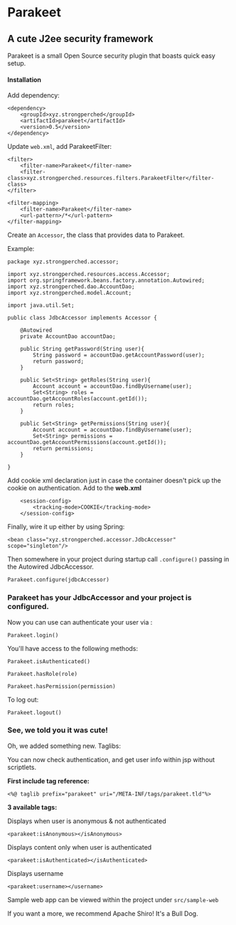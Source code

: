 #  Parakeet 

## A cute J2ee security framework

Parakeet is a small Open Source security plugin that boasts quick easy setup.

#### Installation

Add dependency:

```
<dependency>
    <groupId>xyz.strongperched</groupId>
    <artifactId>parakeet</artifactId>
    <version>0.5</version>
</dependency>
```

Update `web.xml`, add ParakeetFilter:

```
<filter>
    <filter-name>Parakeet</filter-name>
    <filter-class>xyz.strongperched.resources.filters.ParakeetFilter</filter-class>
</filter>

<filter-mapping>
    <filter-name>Parakeet</filter-name>
    <url-pattern>/*</url-pattern>
</filter-mapping>
```

Create an `Accessor`, the class
that provides data to Parakeet.

Example:

```
package xyz.strongperched.accessor;

import xyz.strongperched.resources.access.Accessor;
import org.springframework.beans.factory.annotation.Autowired;
import xyz.strongperched.dao.AccountDao;
import xyz.strongperched.model.Account;

import java.util.Set;

public class JdbcAccessor implements Accessor {

    @Autowired
    private AccountDao accountDao;

    public String getPassword(String user){
        String password = accountDao.getAccountPassword(user);
        return password;
    }

    public Set<String> getRoles(String user){
        Account account = accountDao.findByUsername(user);
        Set<String> roles = accountDao.getAccountRoles(account.getId());
        return roles;
    }

    public Set<String> getPermissions(String user){
        Account account = accountDao.findByUsername(user);
        Set<String> permissions = accountDao.getAccountPermissions(account.getId());
        return permissions;
    }

}
```

Add cookie xml declaration just in case the container 
doesn't pick up the cookie on authentication. Add to the **web.xml**

```
	<session-config>
		<tracking-mode>COOKIE</tracking-mode>
	</session-config>
```

Finally, wire it up either by using Spring:

```
<bean class="xyz.strongperched.accessor.JdbcAccessor" scope="singleton"/>
```

Then somewhere in your project during startup call `.configure()` passing 
in the Autowired JdbcAccessor.

```
Parakeet.configure(jdbcAccessor)
```

### Parakeet has your JdbcAccessor and your project is configured. 

Now you can use can authenticate your user via :

`Parakeet.login()`

You'll have access to the following methods:

`Parakeet.isAuthenticated()`

`Parakeet.hasRole(role)`

`Parakeet.hasPermission(permission)`

To log out:

`Parakeet.logout()`

### See, we told you it was cute!

Oh, we added something new. Taglibs:

You can now check authentication, and get user info 
within jsp without scriptlets.

**First include tag reference:**

`<%@ taglib prefix="parakeet" uri="/META-INF/tags/parakeet.tld"%>`

**3 available tags:**

Displays when user is anonymous & not authenticated

`<parakeet:isAnonymous></isAnonymous>`


Displays content only when user is authenticated

`<parakeet:isAuthenticated></isAuthenticated>`


Displays username

`<parakeet:username></username>`


Sample web app can be viewed within the project under `src/sample-web`

If you want a more, we recommend Apache Shiro! It's a Bull Dog.

